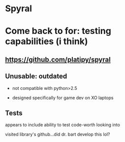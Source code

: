# Spyral 
# Come back to for: testing capabilities (i think)
## https://github.com/platipy/spyral 
## Unusable: outdated
- not compatible with python>2.5 

- designed specifically for game dev on XO laptops
## Tests
appears to include ability to test code-worth looking into 

visited library's github...did dr. bart develop this lol?